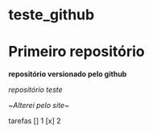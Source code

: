 # teste_github

# Primeiro repositório
**repositório versionado pelo github**

 *repositório teste*


~*Alterei pelo site*~

tarefas
[] 1
[x] 2
